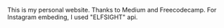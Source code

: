 This is my personal website.
Thanks to Medium and Freecodecamp.
For Instagram embeding, I used "ELFSIGHT" api.